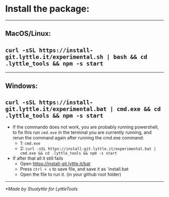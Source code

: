 # Install the package:

___

## MacOS/Linux:
## `curl -sSL https://install-git.lyttle.it/experimental.sh | bash && cd .lyttle_tools && npm -s start`

___

## Windows: 
## `curl -sSL https://install-git.lyttle.it/experimental.bat | cmd.exe && cd .lyttle_tools && npm -s start` 
 - If the commando does not work, you are probably running powershell, to fix this run `cmd.exe` in the terminal you are currently running, and rerun the command again after running the cmd.exe command:
   - 1: `cmd.exe`
   - 2: `curl -sSL https://install-git.lyttle.it/experimental.bat | cmd.exe && cd .lyttle_tools && npm -s start`
 - If after that all it still fails
   - Open https://install-git.lyttle.it/bat
   - Press `ctrl + s` to save file, and save it as `install.bat
   - Open the file to run it. (in your github root folder)

___

_*Made by Stualyttle for LyttleTools_
